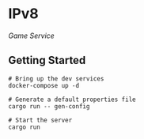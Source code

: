 # IPv8
*Game Service*

## Getting Started

```
# Bring up the dev services
docker-compose up -d

# Generate a default properties file
cargo run -- gen-config

# Start the server
cargo run
```

